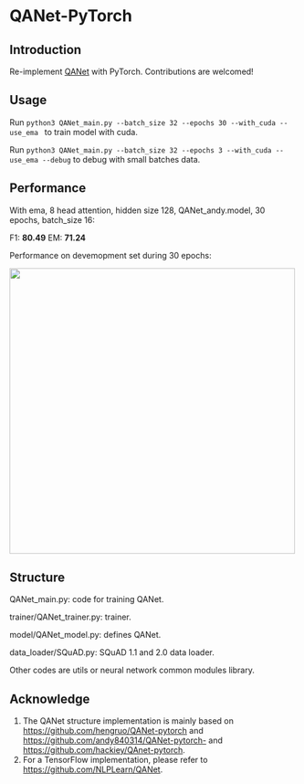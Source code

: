 # QANet-PyTorch

## Introduction

Re-implement [QANet](https://arxiv.org/pdf/1804.09541.pdf) with PyTorch.
Contributions are welcomed!

## Usage

Run `python3 QANet_main.py --batch_size 32 --epochs 30 --with_cuda --use_ema ` to train model with cuda.

Run `python3 QANet_main.py --batch_size 32 --epochs 3 --with_cuda --use_ema --debug` to debug with small batches data.

## **Performance**

With ema, 8 head attention, hidden size 128, QANet_andy.model,  30 epochs, batch_size 16:

F1: **80.49**
EM: **71.24**

Performance on devemopment set during 30 epochs:

<img src="https://github.com/BangLiu/QANet-PyTorch/blob/master/training.png" width="500" />


## Structure
QANet_main.py: code for training QANet.

trainer/QANet_trainer.py: trainer.

model/QANet_model.py: defines QANet.

data_loader/SQuAD.py: SQuAD 1.1 and 2.0 data loader.

Other codes are utils or neural network common modules library.


## Acknowledge
1. The QANet structure implementation is mainly based on https://github.com/hengruo/QANet-pytorch and https://github.com/andy840314/QANet-pytorch- and https://github.com/hackiey/QAnet-pytorch.
2. For a TensorFlow implementation, please refer to https://github.com/NLPLearn/QANet.
